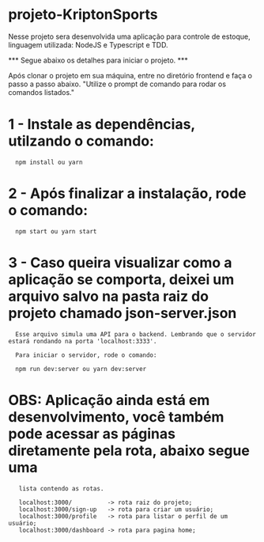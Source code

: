 # projeto-KriptonSports
Nesse projeto sera desenvolvida uma aplicação para controle de estoque, linguagem utilizada: NodeJS e Typescript e TDD.

*** Segue abaixo os detalhes para iniciar o projeto. ***

Após clonar o projeto em sua máquina, entre no diretório frontend e faça o passo a passo abaixo.
"Utilize o prompt de comando para rodar os comandos listados."

# 1 - Instale as dependências, utilzando o comando:

      npm install ou yarn


# 2 - Após finalizar a instalação, rode o comando:

      npm start ou yarn start


# 3 - Caso queira visualizar como a aplicação se comporta, deixei um arquivo salvo na pasta raiz do projeto chamado json-server.json
      Esse arquivo simula uma API para o backend. Lembrando que o servidor estará rondando na porta 'localhost:3333'.
      
      Para iniciar o servidor, rode o comando:
      
      npm run dev:server ou yarn dev:server
      
      

# OBS: Aplicação ainda está em desenvolvimento, você também pode acessar as páginas diretamente pela rota, abaixo segue uma 
       lista contendo as rotas.
       
       localhost:3000/          -> rota raiz do projeto;
       localhost:3000/sign-up   -> rota para criar um usuário;
       localhost:3000/profile   -> rota para listar o perfil de um usuário;
       localhost:3000/dashboard -> rota para pagina home;
